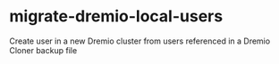 # migrate-dremio-local-users
Create user in a new Dremio cluster from users referenced in a Dremio Cloner backup file
